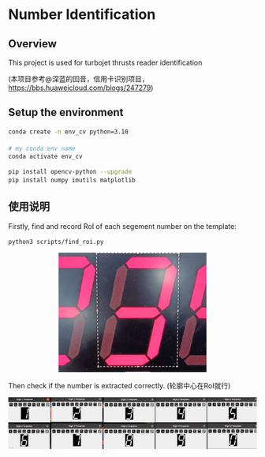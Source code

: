 
# Number Identification
## Overview
This project is used for turbojet thrusts reader identification

(本项目参考@深蓝的回音，信用卡识别项目，https://bbs.huaweicloud.com/blogs/247279)

## Setup the environment

```bash
conda create -n env_cv python=3.10

# my conda env name
conda activate env_cv
```

```bash
pip install opencv-python --upgrade 
pip install numpy imutils matplotlib
```


## 使用说明
Firstly, find and record RoI of each segement number on the template:
```bash
python3 scripts/find_roi.py
```

<div style="text-align: center;">
  <img src="images/read_me_image1.png" alt="find roi" width="300">
</div>

Then check if the number is extracted correctly. (轮廓中心在RoI就行)

<div style="text-align: center;">
  <img src="images/read_me_image2.png" alt="extracted_number" width="800">
</div>

